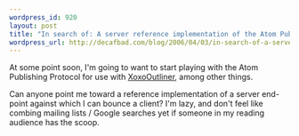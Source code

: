 ```yaml
--- 
wordpress_id: 920
layout: post
title: "In search of: A server reference implementation of the Atom Publishing Protocol?"
wordpress_url: http://decafbad.com/blog/2006/04/03/in-search-of-a-server-reference-implementation-of-the-atom-publishing-protocol
---
```

 <p>At some point soon, I'm going to want to start playing with the Atom Publishing Protocol for use with <a href="http://decafbad.com/blog/2006/03/25/about-xoxooutliner">XoxoOutliner</a>, among other things.</p>
 <p>Can anyone point me toward a reference implementation of a server end-point against which I can bounce a client?  I'm lazy, and don't feel like combing mailing lists / Google searches yet if someone in my reading audience has the scoop.</p>
